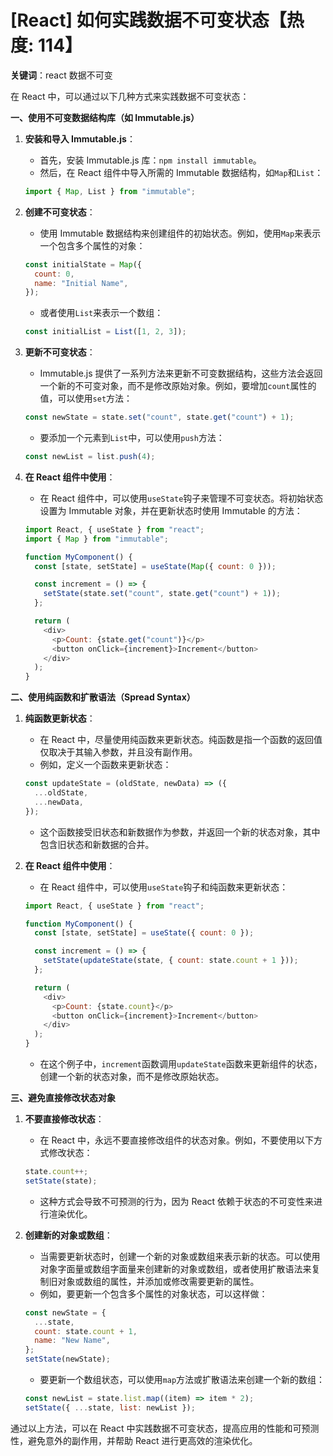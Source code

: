 # [React] 如何实践数据不可变状态【热度: 114】

**关键词**：react 数据不可变

在 React 中，可以通过以下几种方式来实践数据不可变状态：

**一、使用不可变数据结构库（如 Immutable.js）**

1. **安装和导入 Immutable.js**：

   - 首先，安装 Immutable.js 库：`npm install immutable`。
   - 然后，在 React 组件中导入所需的 Immutable 数据结构，如`Map`和`List`：

   ```javascript
   import { Map, List } from "immutable";
   ```

2. **创建不可变状态**：

   - 使用 Immutable 数据结构来创建组件的初始状态。例如，使用`Map`来表示一个包含多个属性的对象：

   ```javascript
   const initialState = Map({
     count: 0,
     name: "Initial Name",
   });
   ```

   - 或者使用`List`来表示一个数组：

   ```javascript
   const initialList = List([1, 2, 3]);
   ```

3. **更新不可变状态**：

   - Immutable.js 提供了一系列方法来更新不可变数据结构，这些方法会返回一个新的不可变对象，而不是修改原始对象。例如，要增加`count`属性的值，可以使用`set`方法：

   ```javascript
   const newState = state.set("count", state.get("count") + 1);
   ```

   - 要添加一个元素到`List`中，可以使用`push`方法：

   ```javascript
   const newList = list.push(4);
   ```

4. **在 React 组件中使用**：

   - 在 React 组件中，可以使用`useState`钩子来管理不可变状态。将初始状态设置为 Immutable 对象，并在更新状态时使用 Immutable 的方法：

   ```javascript
   import React, { useState } from "react";
   import { Map } from "immutable";

   function MyComponent() {
     const [state, setState] = useState(Map({ count: 0 }));

     const increment = () => {
       setState(state.set("count", state.get("count") + 1));
     };

     return (
       <div>
         <p>Count: {state.get("count")}</p>
         <button onClick={increment}>Increment</button>
       </div>
     );
   }
   ```

**二、使用纯函数和扩散语法（Spread Syntax）**

1. **纯函数更新状态**：

   - 在 React 中，尽量使用纯函数来更新状态。纯函数是指一个函数的返回值仅取决于其输入参数，并且没有副作用。
   - 例如，定义一个函数来更新状态：

   ```javascript
   const updateState = (oldState, newData) => ({
     ...oldState,
     ...newData,
   });
   ```

   - 这个函数接受旧状态和新数据作为参数，并返回一个新的状态对象，其中包含旧状态和新数据的合并。

2. **在 React 组件中使用**：

   - 在 React 组件中，可以使用`useState`钩子和纯函数来更新状态：

   ```javascript
   import React, { useState } from "react";

   function MyComponent() {
     const [state, setState] = useState({ count: 0 });

     const increment = () => {
       setState(updateState(state, { count: state.count + 1 }));
     };

     return (
       <div>
         <p>Count: {state.count}</p>
         <button onClick={increment}>Increment</button>
       </div>
     );
   }
   ```

   - 在这个例子中，`increment`函数调用`updateState`函数来更新组件的状态，创建一个新的状态对象，而不是修改原始状态。

**三、避免直接修改状态对象**

1. **不要直接修改状态**：

   - 在 React 中，永远不要直接修改组件的状态对象。例如，不要使用以下方式修改状态：

   ```javascript
   state.count++;
   setState(state);
   ```

   - 这种方式会导致不可预测的行为，因为 React 依赖于状态的不可变性来进行渲染优化。

2. **创建新的对象或数组**：
   - 当需要更新状态时，创建一个新的对象或数组来表示新的状态。可以使用对象字面量或数组字面量来创建新的对象或数组，或者使用扩散语法来复制旧对象或数组的属性，并添加或修改需要更新的属性。
   - 例如，要更新一个包含多个属性的对象状态，可以这样做：
   ```javascript
   const newState = {
     ...state,
     count: state.count + 1,
     name: "New Name",
   };
   setState(newState);
   ```
   - 要更新一个数组状态，可以使用`map`方法或扩散语法来创建一个新的数组：
   ```javascript
   const newList = state.list.map((item) => item * 2);
   setState({ ...state, list: newList });
   ```

通过以上方法，可以在 React 中实践数据不可变状态，提高应用的性能和可预测性，避免意外的副作用，并帮助 React 进行更高效的渲染优化。